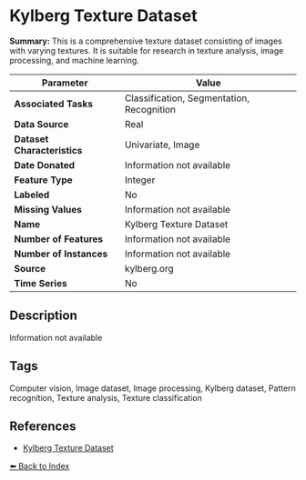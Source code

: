 # Kylberg Texture Dataset

**Summary:** This is a comprehensive texture dataset consisting of images with varying textures. It is suitable for research in texture analysis, image processing, and machine learning.

| Parameter | Value |
| --- | --- |
| **Associated Tasks** | Classification, Segmentation, Recognition |
| **Data Source** | Real |
| **Dataset Characteristics** | Univariate, Image |
| **Date Donated** | Information not available |
| **Feature Type** | Integer |
| **Labeled** | No |
| **Missing Values** | Information not available |
| **Name** | Kylberg Texture Dataset |
| **Number of Features** | Information not available |
| **Number of Instances** | Information not available |
| **Source** | kylberg.org |
| **Time Series** | No |

## Description

Information not available

## Tags

Computer vision, Image dataset, Image processing, Kylberg dataset, Pattern recognition, Texture analysis, Texture classification

## References

- [Kylberg Texture Dataset](https://kylberg.org/kylberg-texture-dataset-v-1-0/)

[⬅️ Back to Index](../README.md)
